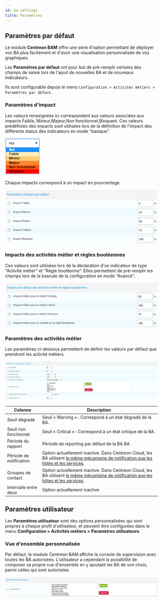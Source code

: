```yaml
---
id: ba-settings
title: Paramètres
---
```


## Paramètres par défaut

Le module **Centreon BAM** offre une série d'option permettant de
déployer vos BA plus facilement et d'avoir une visualisation
personnalisée de vos graphiques.

Les **Paramètres par défaut** ont pour but de pré-remplir certains des champs
de saisie lors de l'ajout de nouvelles BA et de nouveaux indicateurs.

Ils sont configurable depuis le menu
`Configuration > Activités métiers > Paramètres par défaut`.

### Paramètres d'impact

Les valeurs renseignées ici correspondent aux valeurs associées aux
impacts Faible, Mineur,Majeur,Non fonctionnel,Bloquant. Ces valeurs
prédéfinies des impacts sont utilisées lors de la définition de
l'impact des différents status des indicateurs en mode "basique".

![image](../assets/service-mapping/guide/list_impacts_basic.png)

Chaque impacts correspond à un impact en pourcentage.

![image](../assets/service-mapping/guide/impacts_configuration.png)

### Impacts des activités métier et règles booléennes

Ces valeurs sont utilisées lors de la déclaration d'un indicateur de
type "Activité métier" et "Règle booléenne". Elles permettent de
pré-remplir les champs lors de la bascule de la configuration en mode
"Avancé".

![image](../assets/service-mapping/guide/impacts_ba_boolean.png)

### Paramètres des activités métier

Les paramètres ci-dessous permettent de définir les valeurs par défaut
que prendront les activité métiers.

![image](../assets/service-mapping/guide/default_ba_parameters.png)

| Colonne                 | Description                                                                                            |
|-------------------------|--------------------------------------------------------------------------------------------------------|
| Seuil dégradé           | Seuil « Warning » : Correspond à un état dégradé de la BA.   |
| Seuil non fonctionnel   | Seuil « Critical » : Correspond à un état critique de la BA. |
| Période du rapport      | Période de reporting par défaut de la BA BA                                                            |
| Période de notification | Option actuellement inactive. Dans Centreon Cloud, les BA utilisent [le même mécanisme de notification que les hôtes et les services](https://docs.centreon.com/cloud/alerts-notifications/notif-configuration/).                                                          |
| Groupes de contact      | Option actuellement inactive. Dans Centreon Cloud, les BA utilisent [le même mécanisme de notification que les hôtes et les services](https://docs.centreon.com/cloud/alerts-notifications/notif-configuration/).                                                       |
| Intervalle entre deux   | Option actuellement inactive                                                           |

## Paramètres utilisateur

Les **Paramètres utilisateur** sont des options personnalisées qui sont
propres à chaque profil d'utilisateur, et peuvent être configurées dans
le menu **Configuration > Activités métiers > Paramètres utilisateurs**.

### Vue d'ensemble personnalisée

Par défaut, le module Centreon BAM affiche la console de supervision
avec toutes les BA autorisées. L'utilisateur a cependant la possibilité
de composer sa propre vue d'ensemble en y ajoutant les BA de son choix,
parmi celles qui sont autorisées.

![image](../assets/service-mapping/guide/user_custom.png)
